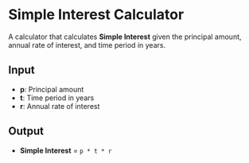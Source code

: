 # Simple Interest Calculator

A calculator that calculates **Simple Interest** given the principal amount, annual rate of interest, and time period in years.

## Input
- **p**: Principal amount  
- **t**: Time period in years  
- **r**: Annual rate of interest  

## Output
- **Simple Interest** = `p * t * r`
